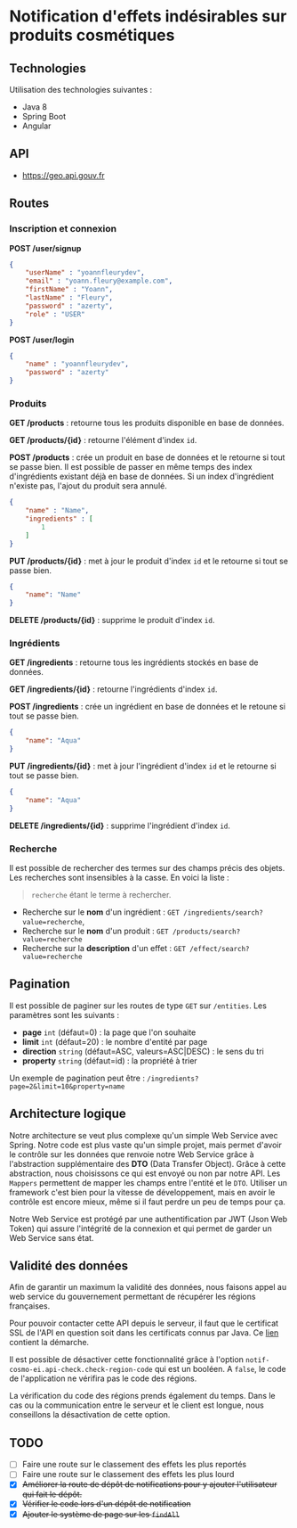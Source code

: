 # Notification d'effets indésirables sur produits cosmétiques

## Technologies

Utilisation des technologies suivantes :

* Java 8
* Spring Boot
* Angular

## API

* https://geo.api.gouv.fr

## Routes

### Inscription et connexion

**POST /user/signup**

```json
{
    "userName" : "yoannfleurydev",
    "email" : "yoann.fleury@example.com",
    "firstName" : "Yoann",
    "lastName" : "Fleury",
    "password" : "azerty",
    "role" : "USER"
}
```

**POST /user/login**
```json
{
    "name" : "yoannfleurydev",
    "password" : "azerty"
}
```

### Produits

**GET /products** : retourne tous les produits disponible en base de données.

**GET /products/{id}** : retourne l'élément d'index `id`.

**POST /products** : crée un produit en base de données et le retourne si tout 
se passe bien. Il est possible de passer en même temps des index d'ingrédients 
existant déjà en base de données. Si un index d'ingrédient n'existe pas, l'ajout
du produit sera annulé.

```json
{
	"name" : "Name",
	"ingredients" : [
		1
	]
}
```
**PUT /products/{id}** : met à jour le produit d'index `id` et le retourne si 
tout se passe bien.

```json
{
	"name": "Name"
}
```

**DELETE /products/{id}** : supprime le produit d'index `id`.

### Ingrédients

**GET /ingredients** : retourne tous les ingrédients stockés en base de données.

**GET /ingredients/{id}** : retourne l'ingrédients d'index `id`.

**POST /ingredients** : crée un ingrédient en base de données et le retoune si 
tout se passe bien. 

```json
{
    "name": "Aqua"
}
```

**PUT /ingredients/{id}** : met à jour l'ingrédient d'index `id` et le retourne
si tout se passe bien.

```json
{
    "name": "Aqua"
}
```

**DELETE /ingredients/{id}** : supprime l'ingrédient d'index `id`.

### Recherche

Il est possible de rechercher des termes sur des champs précis des objets. 
Les recherches sont insensibles à la casse. En voici la liste :

> `recherche` étant le terme à rechercher.

* Recherche sur le **nom** d'un ingrédient : `GET /ingredients/search?value=recherche`,
* Recherche sur le **nom** d'un produit : `GET /products/search?value=recherche`
* Recherche sur la **description** d'un effet : `GET /effect/search?value=recherche`

## Pagination

Il est possible de paginer sur les routes de type `GET` sur `/entities`.
Les paramètres sont les suivants :

* **page** `int` (défaut=0) : la page que l'on souhaite
* **limit** `int` (défaut=20) : le nombre d'entité par page
* **direction** `string` (défaut=ASC, valeurs=ASC|DESC) : le sens du tri
* **property** `string` (défaut=id) : la propriété à trier

Un exemple de pagination peut être : `/ingredients?page=2&limit=10&property=name`

## Architecture logique

Notre architecture se veut plus complexe qu'un simple Web Service avec Spring.
Notre code est plus vaste qu'un simple projet, mais permet d'avoir le contrôle 
sur les données que renvoie notre Web Service grâce à l'abstraction 
supplémentaire des **DTO** (Data Transfer Object). Grâce à cette abstraction, 
nous choisissons ce qui est envoyé ou non par notre API. Les `Mappers` 
permettent de mapper les champs entre l'entité et le `DTO`. Utiliser un 
framework c'est bien pour la vitesse de développement, mais en avoir le contrôle
est encore mieux, même si il faut perdre un peu de temps pour ça.

Notre Web Service est protégé par une authentification par JWT (Json Web Token)
qui assure l'intégrité de la connexion et qui permet de garder un Web Service
sans état.

## Validité des données

Afin de garantir un maximum la validité des données, nous faisons appel au web 
service du gouvernement permettant de récupérer les régions françaises.

Pour pouvoir contacter cette API depuis le serveur, il faut que le certificat 
SSL de l'API en question soit dans les certificats connus par Java. Ce 
[lien](http://magicmonster.com/kb/prg/java/ssl/pkix_path_building_failed.html) 
contient la démarche.

Il est possible de désactiver cette fonctionnalité grâce à l'option 
`notif-cosmo-ei.api-check.check-region-code` qui est un booléen. A `false`, le 
code de l'application ne vérifira pas le code des régions. 

La vérification du code des régions prends également du temps. Dans le cas ou 
la communication entre le serveur et le client est longue, nous conseillons la 
désactivation de cette option.

## TODO

* [ ] Faire une route sur le classement des effets les plus reportés
* [ ] Faire une route sur le classement des effets les plus lourd
* [X] ~~Améliorer la route de dépôt de notifications pour y ajouter l'utilisateur
qui fait le dépôt.~~
* [X] ~~Vérifier le code lors d'un dépôt de notification~~
* [X] ~~Ajouter le système de page sur les `findAll`~~
